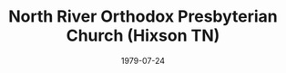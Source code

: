 ---
date: &id001 1979-07-24
end_date: null
location:
  address: null
  city: Hixson
  state: TN
minister:
- end: 1981-01-01
  name: Henry Krabbendam
  start: 1979-01-01
  type: Supply Pastor
- end: 1987-04-03
  name: Barry Henning
  start: 1982-01-01
  type: Pastor
ministers:
- Henry Krabbendam
- Barry Henning
name: North River Orthodox Presbyterian Church
names:
- end: 1987-04-03
  name: North River Orthodox Presbyterian Church
  start: 1979-07-24
origination_date: *id001
raw_data: 'TN    Hixson


  North River Orthodox Presbyterian Church  (July 24, 1979-April 3, 1987)

  Supply: Henry Krabbendam, 1979-81

  Pastor: Barry Henning, 1982-87

  '
received_from: null
states:
- TN
status:
  active: false
  end_date: 1987-04-03
  reason: null
  received_from: null
  withdrawal_to: null
title: North River Orthodox Presbyterian Church (Hixson TN)
year_established:
- 1979

---